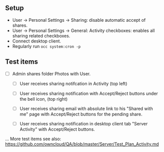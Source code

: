 
## Setup

* User -> Personal Settings -> Sharing: disable automatic accept of shares.
* User -> Personal Settings -> General: Activity checkboxes: enables all sharing related checkboxes.
* Connect desktop client.
* Regularly run `occ system:cron -p`


## Test items

* [ ] Admin shares folder Photos with User.
   * [ ] User receives sharing notifcation in Activity (top left)
   * [ ] User receives sharing notification with Accept/Reject buttons under the bell icon, (top right)
   * [ ] User receives sharing email with absolute link to his "Shared with me" page with Accept/Reject buttons for the pending share.
   * [ ] User receives sharing notification in desktop client tab "Server Activity" with Accept/Reject buttons.


... More test items see also: https://github.com/owncloud/QA/blob/master/Server/Test_Plan_Activity.md

